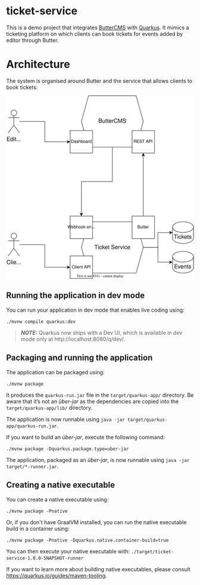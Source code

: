 # ticket-service

This is a demo project that integrates [ButterCMS](https://buttercms.com) with [Quarkus](https://quarkus.io).
It mimics a ticketing platform on which clients can book tickets for events added by editor through Butter.

# Architecture

The system is organised around Butter and the service that allows clients to book tickets:

![The system architecture that shows that Butter communicates with the ticket-service through webhook. It also exposes that the service has a database and that it communicates with Butter through REST API.](./architecture.svg)

## Running the application in dev mode

You can run your application in dev mode that enables live coding using:

```shell script
./mvnw compile quarkus:dev
```

> **_NOTE:_**  Quarkus now ships with a Dev UI, which is available in dev mode only at http://localhost:8080/q/dev/.

## Packaging and running the application

The application can be packaged using:

```shell script
./mvnw package
```

It produces the `quarkus-run.jar` file in the `target/quarkus-app/` directory.
Be aware that it’s not an _über-jar_ as the dependencies are copied into the `target/quarkus-app/lib/` directory.

The application is now runnable using `java -jar target/quarkus-app/quarkus-run.jar`.

If you want to build an _über-jar_, execute the following command:

```shell script
./mvnw package -Dquarkus.package.type=uber-jar
```

The application, packaged as an _über-jar_, is now runnable using `java -jar target/*-runner.jar`.

## Creating a native executable

You can create a native executable using:

```shell script
./mvnw package -Pnative
```

Or, if you don't have GraalVM installed, you can run the native executable build in a container using:

```shell script
./mvnw package -Pnative -Dquarkus.native.container-build=true
```

You can then execute your native executable with: `./target/ticket-service-1.0.0-SNAPSHOT-runner`

If you want to learn more about building native executables, please consult https://quarkus.io/guides/maven-tooling.
